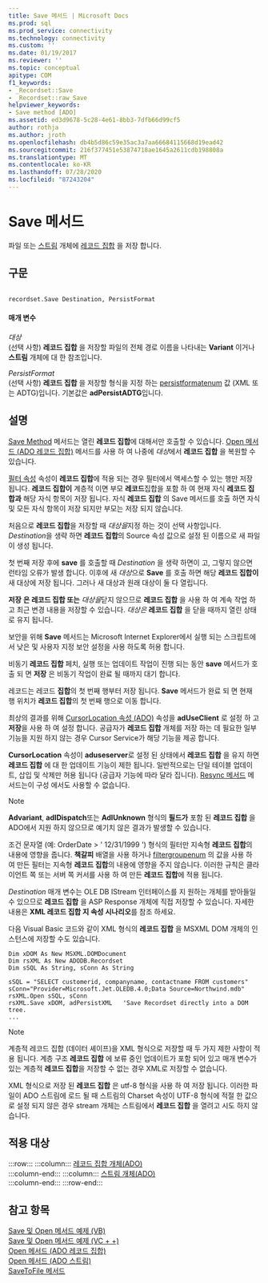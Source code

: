```yaml
---
title: Save 메서드 | Microsoft Docs
ms.prod: sql
ms.prod_service: connectivity
ms.technology: connectivity
ms.custom: ''
ms.date: 01/19/2017
ms.reviewer: ''
ms.topic: conceptual
apitype: COM
f1_keywords:
- _Recordset::Save
- _Recordset::raw_Save
helpviewer_keywords:
- Save method [ADO]
ms.assetid: ed3d9678-5c28-4e61-8bb3-7dfb66d99cf5
author: rothja
ms.author: jroth
ms.openlocfilehash: db4b5d86c59e35ac3a7aa66684115668d19ead42
ms.sourcegitcommit: 216f377451e53874718ae1645a2611cdb198808a
ms.translationtype: MT
ms.contentlocale: ko-KR
ms.lasthandoff: 07/28/2020
ms.locfileid: "87243204"
---
```

# <a name="save-method"></a>Save 메서드
파일 또는 [스트림](../../../ado/reference/ado-api/stream-object-ado.md) 개체에 [레코드 집합](../../../ado/reference/ado-api/recordset-object-ado.md) 을 저장 합니다.  
  
## <a name="syntax"></a>구문  
  
```  
  
recordset.Save Destination, PersistFormat  
```  
  
#### <a name="parameters"></a>매개 변수  
 *대상*  
 (선택 사항) **레코드 집합** 을 저장할 파일의 전체 경로 이름을 나타내는 **Variant** 이거나 **스트림** 개체에 대 한 참조입니다.  
  
 *PersistFormat*  
 (선택 사항) **레코드 집합** 을 저장할 형식을 지정 하는 [persistformatenum](../../../ado/reference/ado-api/persistformatenum.md) 값 (XML 또는 ADTG)입니다. 기본값은 **adPersistADTG**입니다.  
  
## <a name="remarks"></a>설명  
 [Save Method](../../../ado/reference/ado-api/save-method.md) 메서드는 열린 **레코드 집합**에 대해서만 호출할 수 있습니다. [Open 메서드 (ADO 레코드 집합)](../../../ado/reference/ado-api/open-method-ado-recordset.md) 메서드를 사용 하 여 나중에 *대상*에서 **레코드 집합** 을 복원할 수 있습니다.  
  
 [필터 속성](../../../ado/reference/ado-api/filter-property.md) 속성이 **레코드 집합**에 적용 되는 경우 필터에서 액세스할 수 있는 행만 저장 됩니다. **레코드 집합이** 계층적 이면 부모 **레코드**집합을 포함 하 여 현재 자식 **레코드 집합과** 해당 자식 항목이 저장 됩니다. 자식 **레코드 집합** 의 Save 메서드를 호출 하면 자식 및 모든 자식 항목이 저장 되지만 부모는 저장 되지 않습니다.  
  
 처음으로 **레코드 집합**을 저장할 때 *대상을*지정 하는 것이 선택 사항입니다. *Destination*을 생략 하면 **레코드 집합**의 Source 속성 값으로 설정 된 이름으로 새 파일이 생성 됩니다.  
  
 첫 번째 저장 후에 **save** 를 호출할 때 *Destination* 을 생략 하면이 고, 그렇지 않으면 런타임 오류가 발생 합니다. 이후에 새 *대상*으로 **Save** 를 호출 하면 해당 **레코드 집합이** 새 대상에 저장 됩니다. 그러나 새 대상과 원래 대상이 둘 다 열립니다.  
  
 **저장** **은 레코드 집합 또는** *대상을*닫지 않으므로 **레코드 집합** 을 사용 하 여 계속 작업 하 고 최근 변경 내용을 저장할 수 있습니다. *대상은* **레코드 집합** 을 닫을 때까지 열린 상태로 유지 됩니다.  
  
 보안을 위해 **Save** 메서드는 Microsoft Internet Explorer에서 실행 되는 스크립트에서 낮은 및 사용자 지정 보안 설정을 사용 하도록 허용 합니다.  
  
 비동기 **레코드 집합** 페치, 실행 또는 업데이트 작업이 진행 되는 동안 **save** 메서드가 호출 되 면 **저장** 은 비동기 작업이 완료 될 때까지 대기 합니다.  
  
 레코드는 레코드 **집합**의 첫 번째 행부터 저장 됩니다. **Save** 메서드가 완료 되 면 현재 행 위치가 **레코드 집합**의 첫 번째 행으로 이동 합니다.  
  
 최상의 결과를 위해 [CursorLocation 속성 (ADO)](../../../ado/reference/ado-api/cursorlocation-property-ado.md) 속성을 **adUseClient** 로 설정 하 고 **저장**을 사용 하 여 설정 합니다. 공급자가 **레코드 집합** 개체를 저장 하는 데 필요한 일부 기능을 지원 하지 않는 경우 Cursor Service가 해당 기능을 제공 합니다.  
  
 **CursorLocation** 속성이 **aduseserver**로 설정 된 상태에서 **레코드 집합** 을 유지 하면 **레코드 집합** 에 대 한 업데이트 기능이 제한 됩니다. 일반적으로는 단일 테이블 업데이트, 삽입 및 삭제만 허용 됩니다 (공급자 기능에 따라 달라 집니다). [Resync 메서드](../../../ado/reference/ado-api/resync-method.md) 메서드는이 구성 에서도 사용할 수 없습니다.  
  
> [!NOTE]
>  **Advariant**, **adIDispatch**또는 **AdIUnknown** 형식의 **필드가** 포함 된 **레코드 집합** 을 ADO에서 지원 하지 않으므로 예기치 않은 결과가 발생할 수 있습니다.  
  
 조건 문자열 (예: OrderDate > ' 12/31/1999 ') 형식의 필터만 지속형 **레코드 집합**의 내용에 영향을 줍니다. **책갈피** 배열을 사용 하거나 [filtergroupenum](../../../ado/reference/ado-api/filtergroupenum.md) 의 값을 사용 하 여 만든 필터는 지속형 **레코드 집합**의 내용에 영향을 주지 않습니다. 이러한 규칙은 클라이언트 쪽 또는 서버 쪽 커서를 사용 하 여 만든 **레코드 집합**에 적용 됩니다.  
  
 *Destination* 매개 변수는 OLE DB IStream 인터페이스를 지 원하는 개체를 받아들일 수 있으므로 **레코드 집합** 을 ASP Response 개체에 직접 저장할 수 있습니다. 자세한 내용은 **XML 레코드 집합 지 속성 시나리오**를 참조 하세요.  
  
 다음 Visual Basic 코드와 같이 XML 형식의 **레코드 집합** 을 MSXML DOM 개체의 인스턴스에 저장할 수도 있습니다.  
  
```  
Dim xDOM As New MSXML.DOMDocument  
Dim rsXML As New ADODB.Recordset  
Dim sSQL As String, sConn As String  
  
sSQL = "SELECT customerid, companyname, contactname FROM customers"  
sConn="Provider=Microsoft.Jet.OLEDB.4.0;Data Source=Northwind.mdb"  
rsXML.Open sSQL, sConn  
rsXML.Save xDOM, adPersistXML   'Save Recordset directly into a DOM tree.  
...  
```  
  
> [!NOTE]
>  계층적 레코드 집합 (데이터 셰이프)을 XML 형식으로 저장할 때 두 가지 제한 사항이 적용 됩니다. 계층 구조 **레코드 집합** 에 보류 중인 업데이트가 포함 되어 있고 매개 변수가 있는 계층적 **레코드 집합**을 저장할 수 없는 경우 XML로 저장할 수 없습니다.  
  
 XML 형식으로 저장 된 **레코드 집합** 은 utf-8 형식을 사용 하 여 저장 됩니다. 이러한 파일이 ADO 스트림에 로드 될 때 스트림의 Charset 속성이 UTF-8 형식에 적절 한 값으로 설정 되지 않은 경우 stream 개체는 스트림에서 **레코드 집합** 을 열려고 시도 하지 않습니다.  
  
## <a name="applies-to"></a>적용 대상  

:::row:::
    :::column:::
        [레코드 집합 개체(ADO)](../../../ado/reference/ado-api/recordset-object-ado.md)  
    :::column-end:::
    :::column:::
        [스트림 개체(ADO)](../../../ado/reference/ado-api/stream-object-ado.md)  
    :::column-end:::
:::row-end:::

## <a name="see-also"></a>참고 항목  
 [Save 및 Open 메서드 예제 (VB)](../../../ado/reference/ado-api/save-and-open-methods-example-vb.md)   
 [Save 및 Open 메서드 예제 (VC + +)](../../../ado/reference/ado-api/save-and-open-methods-example-vc.md)   
 [Open 메서드 (ADO 레코드 집합)](../../../ado/reference/ado-api/open-method-ado-recordset.md)   
 [Open 메서드 (ADO 스트림)](../../../ado/reference/ado-api/open-method-ado-stream.md)   
 [SaveToFile 메서드](../../../ado/reference/ado-api/savetofile-method.md)
